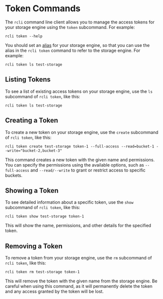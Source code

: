 # Token Commands

The `rcli` command line client allows you to manage the access tokens for your storage engine using the `token`
subcommand. For example:

```
rcli token --help
```

You should set an [alias](./aliases.md) for your storage engine, so that you can use the alias in the `rcli token`
command to
refer to the storage engine. For example:

```shell
rcli token ls test-storage
```

## Listing Tokens

To see a list of existing access tokens on your storage engine, use the `ls` subcommand of `rcli token`, like this:

```shell
rcli token ls test-storage
```

## Creating a Token

To create a new token on your storage engine, use the `create` subcommand of `rcli token`, like this:

```shell
rcli token create test-storage token-1 --full-access --read=bucket-1 --write="bucket-2,bucket-3"
```

This command creates a new token with the given name and permissions. You can specify the permissions using the
available options, such as `--full-access` and `--read/--write` to grant or restrict access to specific buckets.

## Showing a Token

To see detailed information about a specific token, use the `show` subcommand of `rcli token`, like this:

```shell
rcli token show test-storage token-1
```

This will show the name, permissions, and other details for the specified token.

## Removing a Token

To remove a token from your storage engine, use the `rm` subcommand of `rcli token`, like this:

```shell
rcli token rm test-storage token-1
```

This will remove the token with the given name from the storage engine. Be careful when using this command, as it will
permanently delete the token and any access granted by the token will be lost.
